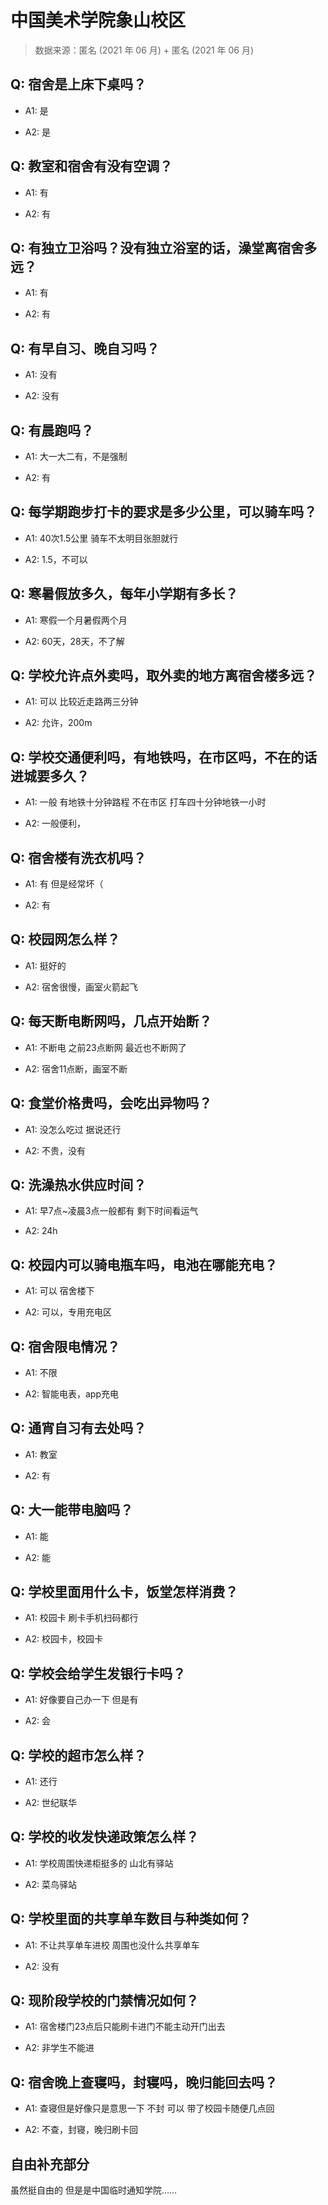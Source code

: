 # 中国美术学院象山校区

> 数据来源：匿名 (2021 年 06 月) + 匿名 (2021 年 06 月)

## Q: 宿舍是上床下桌吗？

- A1: 是

- A2: 是

## Q: 教室和宿舍有没有空调？

- A1: 有

- A2: 有

## Q: 有独立卫浴吗？没有独立浴室的话，澡堂离宿舍多远？

- A1: 有

- A2: 有

## Q: 有早自习、晚自习吗？

- A1: 没有

- A2: 没有

## Q: 有晨跑吗？

- A1: 大一大二有，不是强制

- A2: 有

## Q: 每学期跑步打卡的要求是多少公里，可以骑车吗？

- A1: 40次1.5公里 骑车不太明目张胆就行

- A2: 1.5，不可以

## Q: 寒暑假放多久，每年小学期有多长？

- A1: 寒假一个月暑假两个月

- A2: 60天，28天，不了解

## Q: 学校允许点外卖吗，取外卖的地方离宿舍楼多远？

- A1: 可以 比较近走路两三分钟

- A2: 允许，200m

## Q: 学校交通便利吗，有地铁吗，在市区吗，不在的话进城要多久？

- A1: 一般 有地铁十分钟路程 不在市区 打车四十分钟地铁一小时

- A2: 一般便利，

## Q: 宿舍楼有洗衣机吗？

- A1: 有 但是经常坏（

- A2: 有

## Q: 校园网怎么样？

- A1: 挺好的

- A2: 宿舍很慢，画室火箭起飞

## Q: 每天断电断网吗，几点开始断？

- A1: 不断电 之前23点断网 最近也不断网了

- A2: 宿舍11点断，画室不断

## Q: 食堂价格贵吗，会吃出异物吗？

- A1: 没怎么吃过 据说还行

- A2: 不贵，没有

## Q: 洗澡热水供应时间？

- A1: 早7点\~凌晨3点一般都有 剩下时间看运气

- A2: 24h

## Q: 校园内可以骑电瓶车吗，电池在哪能充电？

- A1: 可以 宿舍楼下

- A2: 可以，专用充电区

## Q: 宿舍限电情况？

- A1: 不限

- A2: 智能电表，app充电

## Q: 通宵自习有去处吗？

- A1: 教室

- A2: 有

## Q: 大一能带电脑吗？

- A1: 能

- A2: 能

## Q: 学校里面用什么卡，饭堂怎样消费？

- A1: 校园卡 刷卡手机扫码都行

- A2: 校园卡，校园卡

## Q: 学校会给学生发银行卡吗？

- A1: 好像要自己办一下 但是有

- A2: 会

## Q: 学校的超市怎么样？

- A1: 还行

- A2: 世纪联华

## Q: 学校的收发快递政策怎么样？

- A1: 学校周围快递柜挺多的 山北有驿站

- A2: 菜鸟驿站

## Q: 学校里面的共享单车数目与种类如何？

- A1: 不让共享单车进校 周围也没什么共享单车

- A2: 没有

## Q: 现阶段学校的门禁情况如何？

- A1: 宿舍楼门23点后只能刷卡进门不能主动开门出去

- A2: 非学生不能进

## Q: 宿舍晚上查寝吗，封寝吗，晚归能回去吗？

- A1: 查寝但是好像只是意思一下 不封 可以 带了校园卡随便几点回

- A2: 不查，封寝，晚归刷卡回

## 自由补充部分

虽然挺自由的 但是是中国临时通知学院……